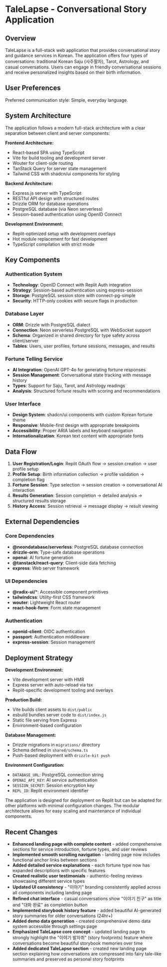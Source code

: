 # TaleLapse - Conversational Story Application

## Overview

TaleLapse is a full-stack web application that provides conversational story and guidance services in Korean. The application offers four types of conversations: traditional Korean Saju (사주팔자), Tarot, Astrology, and casual conversations. Users can engage in friendly conversational sessions and receive personalized insights based on their birth information.

## User Preferences

Preferred communication style: Simple, everyday language.

## System Architecture

The application follows a modern full-stack architecture with a clear separation between client and server components:

**Frontend Architecture:**
- React-based SPA using TypeScript
- Vite for build tooling and development server
- Wouter for client-side routing
- TanStack Query for server state management
- Tailwind CSS with shadcn/ui components for styling

**Backend Architecture:**
- Express.js server with TypeScript
- RESTful API design with structured routes
- Drizzle ORM for database operations
- PostgreSQL database (via Neon serverless)
- Session-based authentication using OpenID Connect

**Development Environment:**
- Replit-optimized setup with development overlays
- Hot module replacement for fast development
- TypeScript compilation with strict mode

## Key Components

### Authentication System
- **Technology**: OpenID Connect with Replit Auth integration
- **Strategy**: Session-based authentication using express-session
- **Storage**: PostgreSQL session store with connect-pg-simple
- **Security**: HTTP-only cookies with secure flags in production

### Database Layer
- **ORM**: Drizzle with PostgreSQL dialect
- **Connection**: Neon serverless PostgreSQL with WebSocket support
- **Schema**: Organized in shared directory for type safety across client/server
- **Tables**: Users, user profiles, fortune sessions, messages, and results

### Fortune Telling Service
- **AI Integration**: OpenAI GPT-4o for generating fortune responses
- **Session Management**: Conversational state tracking with message history
- **Types**: Support for Saju, Tarot, and Astrology readings
- **Analysis**: Structured fortune results with scoring and recommendations

### User Interface
- **Design System**: shadcn/ui components with custom Korean fortune theme
- **Responsive**: Mobile-first design with appropriate breakpoints
- **Accessibility**: Proper ARIA labels and keyboard navigation
- **Internationalization**: Korean text content with appropriate fonts

## Data Flow

1. **User Registration/Login**: Replit OAuth flow → session creation → user profile setup
2. **Profile Setup**: Birth information collection → profile validation → completion flag
3. **Fortune Session**: Type selection → session creation → conversational AI interaction
4. **Results Generation**: Session completion → detailed analysis → structured results storage
5. **History Access**: Session retrieval → message display → result viewing

## External Dependencies

### Core Dependencies
- **@neondatabase/serverless**: PostgreSQL database connection
- **drizzle-orm**: Type-safe database operations
- **openai**: AI fortune generation
- **@tanstack/react-query**: Client-side data fetching
- **express**: Web server framework

### UI Dependencies
- **@radix-ui/***: Accessible component primitives
- **tailwindcss**: Utility-first CSS framework
- **wouter**: Lightweight React router
- **react-hook-form**: Form state management

### Authentication
- **openid-client**: OIDC authentication
- **passport**: Authentication middleware
- **express-session**: Session management

## Deployment Strategy

**Development Environment:**
- Vite development server with HMR
- Express server with auto-reload via tsx
- Replit-specific development tooling and overlays

**Production Build:**
- Vite builds client assets to `dist/public`
- esbuild bundles server code to `dist/index.js`
- Static file serving from Express
- Environment-based configuration

**Database Management:**
- Drizzle migrations in `migrations/` directory
- Schema defined in `shared/schema.ts`
- Push-based deployment with `drizzle-kit push`

**Environment Configuration:**
- `DATABASE_URL`: PostgreSQL connection string
- `OPENAI_API_KEY`: AI service authentication
- `SESSION_SECRET`: Session encryption key
- `REPL_ID`: Replit environment identifier

The application is designed for deployment on Replit but can be adapted for other platforms with minimal configuration changes. The modular architecture allows for easy scaling and maintenance of individual components.

## Recent Changes

- **Enhanced landing page with complete content** - added comprehensive sections for service introduction, fortune types, and user reviews
- **Implemented smooth scrolling navigation** - landing page now includes functional anchor links between sections
- **Added detailed service explanations** - each fortune type now has expanded descriptions with specific features
- **Created realistic user testimonials** - authentic-feeling reviews showcasing different service types
- **Updated UI consistency** - "이야기" branding consistently applied across all components including landing page
- **Refined chat interface** - casual conversations show "이야기 친구" as title and "대화 완료" as completion button
- **Implemented storybook history feature** - added beautiful AI-generated story summaries for older conversations (24hr+)
- **Added demo data generation** - created comprehensive demo data system accessible through settings page
- **Emphasized TaleLapse core concept** - updated landing page to strongly highlight the "이야기 발자취" (story footprints) feature where conversations become beautiful storybook memories over time
- **Added dedicated TaleLapse section** - created new landing page section explaining how conversations are compressed into fairy tale-like summaries and preserved as personal story footprints